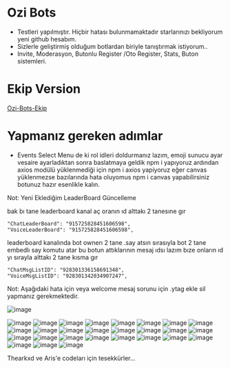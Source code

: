 # Ozi Bots

- Testleri yapılmıştır. Hiçbir hatası bulunmamaktadır starlarınızı bekliyorum yeni github hesabım.
- Sizlerle geliştirmiş olduğum botlardan biriyle tanıştırmak istiyorum.. 
- Invite, Moderasyon, Butonlu Register /Oto Register, Stats, Buton sistemleri.

# Ekip Version
[Ozi-Bots-Ekip](https://github.com/JaylenOzi/Ozi-Bots-Ekip)  

# Yapmanız gereken adımlar

- Events Select Menu de ki rol idleri doldurmanız lazım, emoji sunucu ayar vesaire ayarladıktan sonra baslatmaya geldik npm i yapıyoruz ardından axios modülü yüklenmediği için npm i axios yapiyoruz eğer canvas yüklenmezse bazılarında hata oluyomus npm i canvas yapabilirsiniz botunuz hazır esenlikle kalın.

Not: Yeni Eklediğim LeaderBoard Güncelleme 

bak bı tane leaderboard kanal aç 
oranın ıd alttakı 2 tanesıne gır

    "ChatLeaderBoard": "915725828451606598",
    "VoiceLeaderBoard": "915725828451606598", 

leaderboard kanalında bot ownerı 2 tane .say atsın sırasıyla 
bot 2 tane embedlı say komutu atar bu botun attıklarının mesaj ıdsı lazım bıze
onların ıd yı sırayla alttakı 2 tane kısma gır

    "ChatMsgListID": "928301336158691348",
    "VoiceMsgListID": "928301342034907247",

Not: Aşağıdaki hata için veya welcome mesaj sorunu için .ytag ekle sil yapmanız gerekmektedir.

![image](https://user-images.githubusercontent.com/92666466/150496311-fa4725af-1d36-4004-b457-bcacfaee238b.png)

![image](https://user-images.githubusercontent.com/92666466/150782527-f2fad818-da2a-4f8c-9f2a-4fc442fca688.png)
![image](https://user-images.githubusercontent.com/92666466/149677506-fa4dfc92-2815-40ec-bc9b-88675b96cc8a.png)
![image](https://user-images.githubusercontent.com/92666466/149625604-1a2b4481-0357-410d-8a01-4c9b209ed56f.png)
![image](https://user-images.githubusercontent.com/92666466/148831644-21111585-07a7-4871-8a4a-280c0cdad3e6.png)
![image](https://user-images.githubusercontent.com/92666466/147513264-07179317-e51a-43d1-bace-25d611c02c19.png)
![image](https://user-images.githubusercontent.com/92666466/145694537-015938d5-b724-47cc-b93a-bb63d95288fe.png)
![image](https://user-images.githubusercontent.com/92666466/144712859-7574c3e0-2f3c-4e60-8d57-4d9e9b5170bd.png)
![image](https://user-images.githubusercontent.com/92666466/144712851-feffdc3d-46d7-4bfc-addb-043bc4d6acba.png)
![image](https://user-images.githubusercontent.com/92666466/141508588-efd16297-700d-41af-9a64-a5f14f0316b3.png)
![image](https://user-images.githubusercontent.com/92666466/148201034-4527c526-7047-40f8-8e93-ad9a5379f1dd.png)
![image](https://user-images.githubusercontent.com/92666466/141027606-097f7300-47f4-42d4-a230-42faa1c12546.png)
![image](https://user-images.githubusercontent.com/92666466/141028898-ef3e2cad-7209-415a-8a84-201c6e976f9a.png)
![image](https://user-images.githubusercontent.com/92666466/139575506-c3d8b1cd-dab1-4c4a-8fc0-89e52b1148df.png)
![image](https://user-images.githubusercontent.com/92666466/139575391-c1c267fe-eee9-41c0-b821-cf90ca1c8641.png)
![image](https://user-images.githubusercontent.com/92666466/139575398-a0863b73-e2f0-4982-901d-6fc223640dae.png)
![image](https://user-images.githubusercontent.com/92666466/139575436-b1a629cf-340f-47f2-bf70-cead3f3d49bc.png)
![image](https://user-images.githubusercontent.com/92666466/139575377-ade118e3-c9b5-4bc8-a3b4-447fdc6325e6.png)
![image](https://user-images.githubusercontent.com/92666466/139575560-f6cd46be-5f2f-42b6-adbf-079aa835da73.png)
![image](https://user-images.githubusercontent.com/92666466/139575586-93156301-2cc4-45c2-a167-b82d51fa846f.png)
![image](https://user-images.githubusercontent.com/92666466/140218451-006119ee-7a23-41ce-8f1d-bf8c42f0b560.png)
![image](https://user-images.githubusercontent.com/92666466/139575596-53f98cee-5570-4bff-ad13-20393edb2470.png)
![image](https://user-images.githubusercontent.com/92666466/139575362-1562a395-5352-4528-b336-5400ef7abe11.png)
![image](https://user-images.githubusercontent.com/92666466/139575369-b977aef8-b890-451f-bb9b-b6797ab6cc67.png)
![image](https://user-images.githubusercontent.com/92666466/149665315-df680409-b4eb-44a6-bb93-f1fb10216f83.png)
![image](https://user-images.githubusercontent.com/92666466/139575381-c6cef99a-3dd2-4c43-b208-e7faa3233774.png)
![image](https://user-images.githubusercontent.com/92666466/139575656-0f8e35da-e696-4a6a-a3c7-5342af53de8d.png)
![image](https://user-images.githubusercontent.com/92666466/139575672-a7f84db7-98af-46c5-9f37-b2dbfc5fd729.png)

Thearkxd ve Aris'e codeları için tesekkürler...


